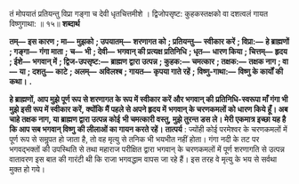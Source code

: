  

तं मोपयातं प्रतियन्तु विप्रा गङ्गा च देवी धृतचित्तमीशे । द्विजोपसृष्ट: कुहकस्तक्षको वा दशत्वलं गायत विष्णुगाथा: ॥ १५॥ **शब्दार्थ** 

**तम्—** **इस कारण** **; मा—** **मुझको** **; उपयातम्—** **शरणागत को** **; प्रतियन्तु—** **स्वीकार करें** **; विप्रा:—** **हे ब्राह्मणों** **; गङ्गा—** **गंगा माता** **;** **च—** **भी** **; देवी—** **भगवान् की प्रत्यक्ष प्रतिनिधि** **; धृत—** **धारण किया** **; चित्तम्—** **हृदय** **; ईशे—** **भगवान् में** **; द्विज-उपसृष्ट:—** **ब्राह्मण** **द्वारा उत्पन्न** **; कुहक:—** **चमत्कार** **; तक्षक:—** **तक्षक नाग** **; वा—** **या** **; दशतु—** **काटे** **; अलम्—** **अविलश्ब** **; गायत—** **कृपया गाते रहें** **;** **विष्णु-गाथा:—** **विष्णु के कार्यों की कथा।** **.** 

**हे ब्राह्मणों, आप मुझे पूर्ण रूप से शरणागत के रूप में स्वीकार करें और भगवान् की** **प्रतिनिधि-स्वरूपा माँ गंगा भी मुझे इसी रूप में स्वीकार करें, क्योंकि मैं पहले से अपने हृदय में** **भगवान् के चरणकमलों को धारण किये हूँ। अब चाहे तक्षक नाग, या ब्राह्मण द्वारा उत्पन्न कोई** **भी चमत्कारी वस्तु, मुझे तुरन्त डस ले। मेरी एकमात्र इच्छा यह है कि आप सब भगवान् विष्णु** **की लीलाओं का गायन करते रहें।** **तात्पर्य** : ज्योंही कोई परमेश्वर के चरणकमलों में पूर्ण रूप से समॢपत हो जाता है, तो वह मृत्यु से तनिक भी भयभीत नहीं होता। गंगा नदी के तट पर भगवद्भक्तों की उपस्थिति से तथा महाराज परीक्षित द्वारा भगवान् के चरणकमलों में पूर्ण शरणागति से उत्पन्न वातावरण इस बात की गारंटी थी कि राजा भगवद्धाम वापस जा रहे हैं। इस तरह वे मृत्यु के भय से सर्वथा मुक्त हो गये। 